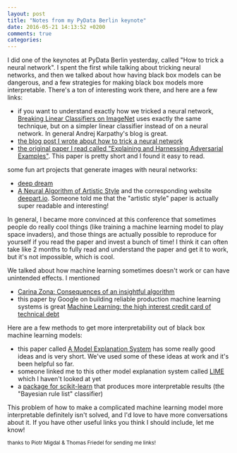 ```yaml
---
layout: post
title: "Notes from my PyData Berlin keynote"
date: 2016-05-21 14:13:52 +0200
comments: true
categories: 
---
```


I did one of the keynotes at PyData Berlin yesterday, called "How to trick a neural network". I spent the first while talking about tricking neural networks, and then we talked about how having black box models can be dangerous, and a few strategies for making black box models more interpretable. There's a ton of interesting work there, and here are a few links:

* if you want to understand exactly how we tricked a neural network, [Breaking Linear Classifiers on ImageNet](http://karpathy.github.io/2015/03/30/breaking-convnets/) uses exactly the same technique, but on a simpler linear classifier instead of on a neural network. In general Andrej Karpathy's blog is great.
* [the blog post I wrote about how to trick a neural network](http://codewords.recurse.com/issues/five/why-do-neural-networks-think-a-panda-is-a-vulture)
* [the original paper I read called "Explaining and Harnessing Adversarial Examples"](http://arxiv.org/abs/1412.6572). This paper is pretty short and I found it easy to read.

some fun art projects that generate images with neural networks:

* [deep dream](http://deepdreamgenerator.com/)
* [A Neural Algorithm of Artistic Style](http://arxiv.org/abs/1508.06576) and the corresponding website [deepart.io](https://deepart.io/). Someone told me that the "artistic style" paper is actually super readable and interesting!

In general, I became more convinced at this conference that sometimes people do really cool things (like training a machine learning model to play space invaders), and those things are actually possible to reproduce for yourself if you read the paper and invest a bunch of time! I think it can often take like 2 months to fully read and understand the paper and get it to work, but it's not impossible, which is cool.

We talked about how machine learning sometimes doesn't work or can have unintended effects. I mentioned

* [Carina Zona: Consequences of an insightful algorithm](http://www.slideshare.net/cczona/consequences-of-an-insightful-algorithm)
* this paper by Google on building reliable production machine learning systems is great [Machine Learning: the high interest credit card of technical debt](http://research.google.com/pubs/pub43146.html)

Here are a few methods to get more interpretability out of black box machine learning models:

* this paper called [A Model Explanation System](http://www.blackboxworkshop.org/pdf/Turner2015_MES.pdf) has some really good ideas and is very short. We've used some of these ideas at work and it's been helpful so far.
* someone linked me to this other model explanation system called [LIME](http://homes.cs.washington.edu/~marcotcr/blog/lime/) which I haven't looked at yet
* a [package for scikit-learn](https://github.com/tmadl/sklearn-expertsys) that produces more interpretable results (the "Bayesian rule list" classifier)

This problem of how to make a complicated machine learning model more interpretable definitely isn't solved, and I'd love to have more conversations about it. If you have other useful links you think I should include, let me know!

<small> thanks to Piotr Migdal & Thomas Friedel for sending me links! </small>
